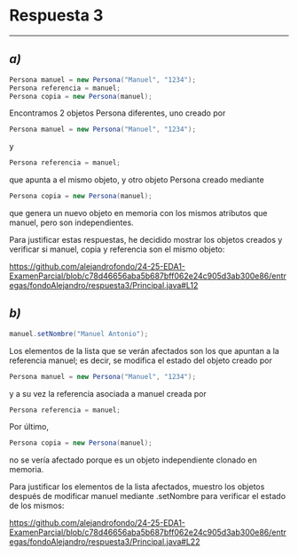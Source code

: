 # **Respuesta 3**

---

## *a)*
```java
Persona manuel = new Persona("Manuel", "1234");
Persona referencia = manuel;
Persona copia = new Persona(manuel);
```
Encontramos 2 objetos Persona diferentes, uno creado por 
```java 
Persona manuel = new Persona("Manuel", "1234");
``` 
y 
```java
Persona referencia = manuel; 
```
que apunta a el mismo objeto, y otro objeto Persona creado mediante 
```java
Persona copia = new Persona(manuel); 
```
que genera un nuevo objeto en memoria con los mismos atributos que manuel, pero son independientes.

Para justificar estas respuestas, he decidido mostrar los objetos creados y verificar si manuel, copia y referencia son el mismo objeto:

https://github.com/alejandrofondo/24-25-EDA1-ExamenParcial/blob/c78d46656aba5b687bff062e24c905d3ab300e86/entregas/fondoAlejandro/respuesta3/Principal.java#L12

## *b)*
```java
manuel.setNombre("Manuel Antonio");
```
Los elementos de la lista que se verán afectados son los que apuntan a la referencia manuel; es decir, se modifica el estado del objeto creado por 
```java
Persona manuel = new Persona("Manuel", "1234"); 
```
y a su vez la referencia asociada a manuel creada por 
```java
Persona referencia = manuel;
```
Por último, 
```java
Persona copia = new Persona(manuel); 
```
no se vería afectado porque es un objeto independiente clonado en memoria.

Para justificar los elementos de la lista afectados, muestro los objetos después de modificar manuel mediante .setNombre para verificar el estado de los mismos:

https://github.com/alejandrofondo/24-25-EDA1-ExamenParcial/blob/c78d46656aba5b687bff062e24c905d3ab300e86/entregas/fondoAlejandro/respuesta3/Principal.java#L22